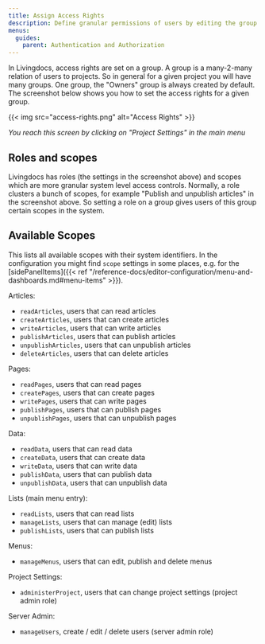 ```yaml
---
title: Assign Access Rights
description: Define granular permissions of users by editing the group.
menus:
  guides:
    parent: Authentication and Authorization
---
```


In Livingdocs, access rights are set on a group. A group is a many-2-many relation of users to projects.
So in general for a given project you will have many groups. One group, the "Owners" group is always created by default.
The screenshot below shows you how to set the access rights for a given group.

{{< img src="access-rights.png" alt="Access Rights" >}}

*You reach this screen by clicking on "Project Settings" in the main menu*

## Roles and scopes

Livingdocs has roles (the settings in the screenshot above) and scopes which are more granular system level access controls. Normally, a role clusters a bunch of scopes, for example "Publish and unpublish articles" in the screenshot above.
So setting a role on a group gives users of this group certain scopes in the system.

## Available Scopes

This lists all available scopes with their system identifiers.
In the configuration you might find `scope` settings in some places, e.g. for the [sidePanelItems]({{< ref "/reference-docs/editor-configuration/menu-and-dashboards.md#menu-items" >}}).

Articles:

- `readArticles`, users that can read articles
- `createArticles`, users that can create articles
- `writeArticles`, users that can write articles
- `publishArticles`, users that can publish articles
- `unpublishArticles`, users that can unpublish articles
- `deleteArticles`, users that can delete articles

Pages:

- `readPages`, users that can read pages
- `createPages`, users that can create pages
- `writePages`, users that can write pages
- `publishPages`, users that can publish pages
- `unpublishPages`, users that can unpublish pages

Data:

- `readData`, users that can read data
- `createData`, users that can create data
- `writeData`, users that can write data
- `publishData`, users that can publish data
- `unpublishData`, users that can unpublish data

Lists (main menu entry):

- `readLists`, users that can read lists
- `manageLists`, users that can manage (edit) lists
- `publishLists`, users that can publish lists

Menus:

- `manageMenus`, users that can edit, publish and delete menus

Project Settings:

- `administerProject`, users that can change project settings (project admin role)

Server Admin:

- `manageUsers`, create / edit / delete users (server admin role)
